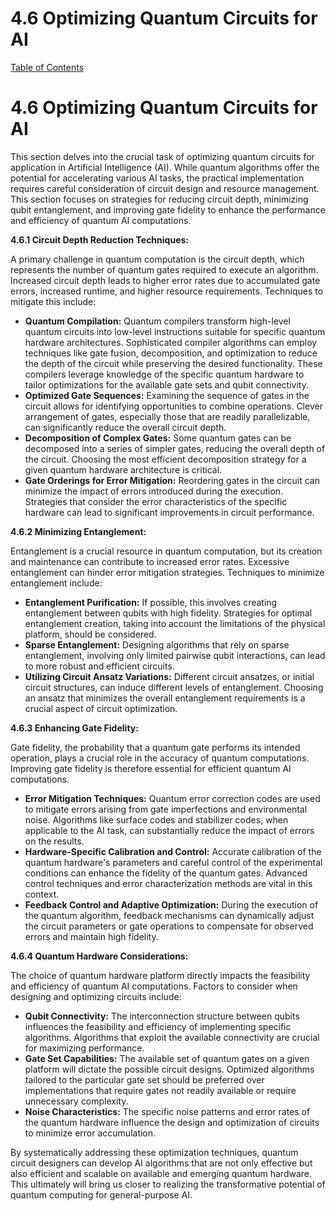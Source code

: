 # 4.6 Optimizing Quantum Circuits for AI

[Table of Contents](#table-of-contents)

# 4.6 Optimizing Quantum Circuits for AI

This section delves into the crucial task of optimizing quantum circuits for application in Artificial Intelligence (AI).  While quantum algorithms offer the potential for accelerating various AI tasks, the practical implementation requires careful consideration of circuit design and resource management.  This section focuses on strategies for reducing circuit depth, minimizing qubit entanglement, and improving gate fidelity to enhance the performance and efficiency of quantum AI computations.

**4.6.1 Circuit Depth Reduction Techniques:**

A primary challenge in quantum computation is the circuit depth, which represents the number of quantum gates required to execute an algorithm.  Increased circuit depth leads to higher error rates due to accumulated gate errors, increased runtime, and higher resource requirements.  Techniques to mitigate this include:

* **Quantum Compilation:**  Quantum compilers transform high-level quantum circuits into low-level instructions suitable for specific quantum hardware architectures.  Sophisticated compiler algorithms can employ techniques like gate fusion, decomposition, and optimization to reduce the depth of the circuit while preserving the desired functionality.  These compilers leverage knowledge of the specific quantum hardware to tailor optimizations for the available gate sets and qubit connectivity.
* **Optimized Gate Sequences:**  Examining the sequence of gates in the circuit allows for identifying opportunities to combine operations.  Clever arrangement of gates, especially those that are readily parallelizable, can significantly reduce the overall circuit depth.
* **Decomposition of Complex Gates:**  Some quantum gates can be decomposed into a series of simpler gates, reducing the overall depth of the circuit.  Choosing the most efficient decomposition strategy for a given quantum hardware architecture is critical.
* **Gate Orderings for Error Mitigation:**  Reordering gates in the circuit can minimize the impact of errors introduced during the execution.  Strategies that consider the error characteristics of the specific hardware can lead to significant improvements in circuit performance.


**4.6.2 Minimizing Entanglement:**

Entanglement is a crucial resource in quantum computation, but its creation and maintenance can contribute to increased error rates.  Excessive entanglement can hinder error mitigation strategies.  Techniques to minimize entanglement include:

* **Entanglement Purification:**  If possible, this involves creating entanglement between qubits with high fidelity. Strategies for optimal entanglement creation, taking into account the limitations of the physical platform, should be considered.
* **Sparse Entanglement:**  Designing algorithms that rely on sparse entanglement, involving only limited pairwise qubit interactions, can lead to more robust and efficient circuits.
* **Utilizing Circuit Ansatz Variations:**  Different circuit ansatzes, or initial circuit structures, can induce different levels of entanglement.  Choosing an ansatz that minimizes the overall entanglement requirements is a crucial aspect of circuit optimization.

**4.6.3 Enhancing Gate Fidelity:**

Gate fidelity, the probability that a quantum gate performs its intended operation, plays a crucial role in the accuracy of quantum computations. Improving gate fidelity is therefore essential for efficient quantum AI computations.

* **Error Mitigation Techniques:**  Quantum error correction codes are used to mitigate errors arising from gate imperfections and environmental noise.  Algorithms like surface codes and stabilizer codes, when applicable to the AI task, can substantially reduce the impact of errors on the results.
* **Hardware-Specific Calibration and Control:**  Accurate calibration of the quantum hardware's parameters and careful control of the experimental conditions can enhance the fidelity of the quantum gates.  Advanced control techniques and error characterization methods are vital in this context.
* **Feedback Control and Adaptive Optimization:**  During the execution of the quantum algorithm, feedback mechanisms can dynamically adjust the circuit parameters or gate operations to compensate for observed errors and maintain high fidelity.


**4.6.4 Quantum Hardware Considerations:**

The choice of quantum hardware platform directly impacts the feasibility and efficiency of quantum AI computations. Factors to consider when designing and optimizing circuits include:

* **Qubit Connectivity:** The interconnection structure between qubits influences the feasibility and efficiency of implementing specific algorithms.  Algorithms that exploit the available connectivity are crucial for maximizing performance.
* **Gate Set Capabilities:**  The available set of quantum gates on a given platform will dictate the possible circuit designs.  Optimized algorithms tailored to the particular gate set should be preferred over implementations that require gates not readily available or require unnecessary complexity.
* **Noise Characteristics:**  The specific noise patterns and error rates of the quantum hardware influence the design and optimization of circuits to minimize error accumulation.


By systematically addressing these optimization techniques, quantum circuit designers can develop AI algorithms that are not only effective but also efficient and scalable on available and emerging quantum hardware. This ultimately will bring us closer to realizing the transformative potential of quantum computing for general-purpose AI.


<a id='chapter-5'></a>